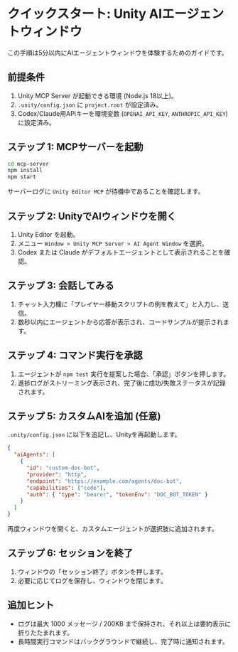 # クイックスタート: Unity AIエージェントウィンドウ

この手順は5分以内にAIエージェントウィンドウを体験するためのガイドです。

## 前提条件
1. Unity MCP Server が起動できる環境 (Node.js 18以上)。
2. `.unity/config.json` に `project.root` が設定済み。
3. Codex/Claude用APIキーを環境変数 (`OPENAI_API_KEY`, `ANTHROPIC_API_KEY`) に設定済み。

## ステップ 1: MCPサーバーを起動
```bash
cd mcp-server
npm install
npm start
```
サーバーログに `Unity Editor MCP` が待機中であることを確認します。

## ステップ 2: UnityでAIウィンドウを開く
1. Unity Editor を起動。
2. メニュー `Window > Unity MCP Server > AI Agent Window` を選択。
3. Codex または Claude がデフォルトエージェントとして表示されることを確認。

## ステップ 3: 会話してみる
1. チャット入力欄に「プレイヤー移動スクリプトの例を教えて」と入力し、送信。
2. 数秒以内にエージェントから応答が表示され、コードサンプルが提示されます。

## ステップ 4: コマンド実行を承認
1. エージェントが `npm test` 実行を提案した場合、「承認」ボタンを押します。
2. 進捗ログがストリーミング表示され、完了後に成功/失敗ステータスが記録されます。

## ステップ 5: カスタムAIを追加 (任意)
`.unity/config.json` に以下を追記し、Unityを再起動します。
```json
{
  "aiAgents": [
    {
      "id": "custom-doc-bot",
      "provider": "http",
      "endpoint": "https://example.com/agents/doc-bot",
      "capabilities": ["code"],
      "auth": { "type": "bearer", "tokenEnv": "DOC_BOT_TOKEN" }
    }
  ]
}
```
再度ウィンドウを開くと、カスタムエージェントが選択肢に追加されます。

## ステップ 6: セッションを終了
1. ウィンドウの「セッション終了」ボタンを押します。
2. 必要に応じてログを保存し、ウィンドウを閉じます。

## 追加ヒント
- ログは最大 1000 メッセージ / 200KB まで保持され、それ以上は要約表示に折りたたまれます。
- 長時間実行コマンドはバックグラウンドで継続し、完了時に通知されます。
